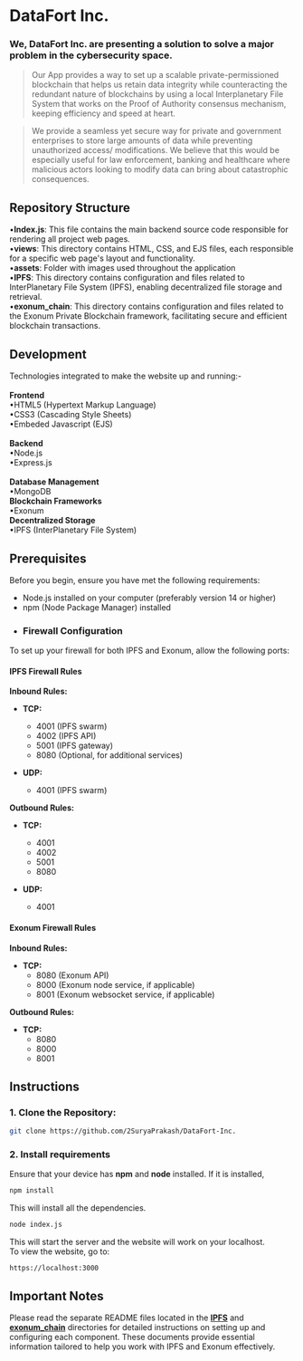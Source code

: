 # DataFort Inc.
### We, DataFort Inc. are  presenting a solution to solve a major problem in the cybersecurity space.
>Our App provides a way to set up a scalable private-permissioned blockchain that helps us retain data integrity while counteracting the redundant nature of blockchains by using a local Interplanetary File System that works on the Proof of Authority consensus mechanism, keeping efficiency and speed at heart.

>We provide a seamless yet secure way for private and government enterprises to store large amounts of data while preventing unauthorized access/ modifications. We believe that this would be especially useful for law enforcement, banking and healthcare where malicious actors looking to modify data can bring about catastrophic consequences.

## Repository Structure
•**Index.js**: This file contains the main backend source code responsible for rendering all project web pages.<br/>
•**views**: This directory contains HTML, CSS, and EJS files, each responsible for a specific web page's layout and functionality.<br/>
•**assets**: Folder with images used throughout the application<br/>
•**IPFS**: This directory contains configuration and files related to InterPlanetary File System (IPFS), enabling decentralized file storage and retrieval.<br/>
•**exonum_chain**: This directory contains configuration and files related to the Exonum Private Blockchain framework, facilitating secure and efficient blockchain transactions.<br/>

## Development
Technologies integrated to make the website up and running:-<br/>
<br/>
**Frontend**<br/>
•HTML5 (Hypertext Markup Language)<br/>
•CSS3 (Cascading Style Sheets)<br/>
•Embeded Javascript (EJS)<br/>
<br/>
**Backend**<br/>
•Node.js<br/>
•Express.js<br/>
<br/>
**Database Management**<br/>
•MongoDB<br/>
**Blockchain Frameworks**<br/>
•Exonum<br/>
**Decentralized Storage**<br/>
•IPFS (InterPlanetary File System)<br/>

## Prerequisites

Before you begin, ensure you have met the following requirements:

- Node.js installed on your computer (preferably version 14 or higher)
- npm (Node Package Manager) installed
- ### Firewall Configuration

To set up your firewall for both IPFS and Exonum, allow the following ports:

#### IPFS Firewall Rules

**Inbound Rules:**
- **TCP:**
  - 4001 (IPFS swarm)
  - 4002 (IPFS API)
  - 5001 (IPFS gateway)
  - 8080 (Optional, for additional services)
  
- **UDP:**
  - 4001 (IPFS swarm)

**Outbound Rules:**
- **TCP:**
  - 4001
  - 4002
  - 5001
  - 8080

- **UDP:**
  - 4001

#### Exonum Firewall Rules

**Inbound Rules:**
- **TCP:**
  - 8080 (Exonum API)
  - 8000 (Exonum node service, if applicable)
  - 8001 (Exonum websocket service, if applicable)

**Outbound Rules:**
- **TCP:**
  - 8080
  - 8000
  - 8001

## Instructions
### 1.	Clone the Repository:
```bash
git clone https://github.com/2SuryaPrakash/DataFort-Inc.
```
### 2. Install requirements
Ensure that your device has **npm** and **node** installed.
If it is installed,
```bash
npm install
```
This will install all the dependencies.
```bash
node index.js
```
This will start the server and the website will work on your localhost.<br/>
To view the website, go to:
```
https://localhost:3000
```

## Important Notes

Please read the separate README files located in the **[IPFS](./IPFS/ReadMe.md)** and **[exonum_chain](./exonum_chain/ReadMe.md)** directories for detailed instructions on setting up and configuring each component. These documents provide essential information tailored to help you work with IPFS and Exonum effectively.

